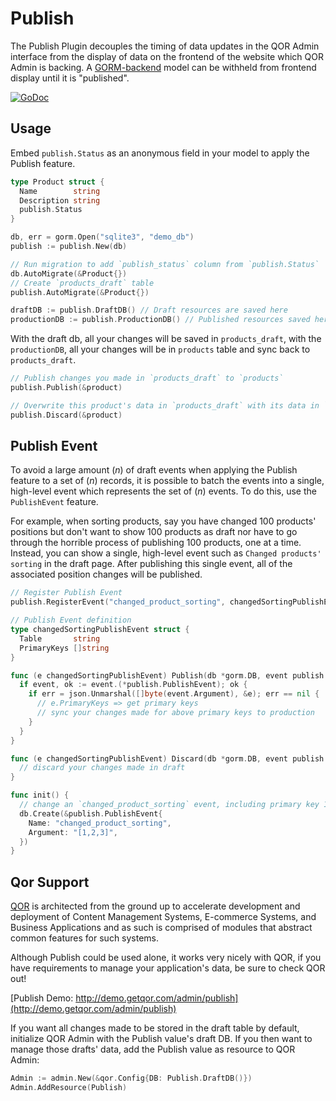 # Publish

The Publish Plugin decouples the timing of data updates in the QOR Admin interface from the display of data on the frontend of the website which QOR Admin is backing. A [GORM-backend](https://github.com/jinzhu/gorm) model can be withheld from frontend display until it is "published".

[![GoDoc](https://godoc.org/github.com/qor/publish?status.svg)](https://godoc.org/github.com/qor/publish)

## Usage

Embed `publish.Status` as an anonymous field in your model to apply the Publish feature.

```go
type Product struct {
  Name        string
  Description string
  publish.Status
}
```

```go
db, err = gorm.Open("sqlite3", "demo_db")
publish := publish.New(db)

// Run migration to add `publish_status` column from `publish.Status`
db.AutoMigrate(&Product{})
// Create `products_draft` table
publish.AutoMigrate(&Product{})

draftDB := publish.DraftDB() // Draft resources are saved here
productionDB := publish.ProductionDB() // Published resources saved here
```

With the draft db, all your changes will be saved in `products_draft`, with the `productionDB`, all your changes will be in `products` table and sync back to `products_draft`.

```go
// Publish changes you made in `products_draft` to `products`
publish.Publish(&product)

// Overwrite this product's data in `products_draft` with its data in `products`
publish.Discard(&product)
```

## Publish Event

To avoid a large amount (*n*) of draft events when applying the Publish feature to a set of (*n*) records, it is possible to batch the events into a single, high-level event which represents the set of (*n*) events. To do this, use the `PublishEvent` feature.

For example, when sorting products, say you have changed 100 products' positions but don't want to show 100 products as draft nor have to go through the horrible process of publishing 100 products, one at a time. Instead, you can show a single, high-level event such as `Changed products' sorting` in the draft page. After publishing this single event, all of the associated position changes will be published.


```go
// Register Publish Event
publish.RegisterEvent("changed_product_sorting", changedSortingPublishEvent{})

// Publish Event definition
type changedSortingPublishEvent struct {
  Table       string
  PrimaryKeys []string
}

func (e changedSortingPublishEvent) Publish(db *gorm.DB, event publish.PublishEventInterface) (err error) {
  if event, ok := event.(*publish.PublishEvent); ok {
    if err = json.Unmarshal([]byte(event.Argument), &e); err == nil {
      // e.PrimaryKeys => get primary keys
      // sync your changes made for above primary keys to production
    }
  }
}

func (e changedSortingPublishEvent) Discard(db *gorm.DB, event publish.PublishEventInterface) (err error) {
  // discard your changes made in draft
}

func init() {
  // change an `changed_product_sorting` event, including primary key 1, 2, 3
  db.Create(&publish.PublishEvent{
    Name: "changed_product_sorting",
    Argument: "[1,2,3]",
  })
}
```

## Qor Support

[QOR](http://getqor.com) is architected from the ground up to accelerate development and deployment of Content Management Systems, E-commerce Systems, and Business Applications and as such is comprised of modules that abstract common features for such systems.

Although Publish could be used alone, it works very nicely with QOR, if you have requirements to manage your application's data, be sure to check QOR out!

[Publish Demo: http://demo.getqor.com/admin/publish](http://demo.getqor.com/admin/publish)

If you want all changes made to be stored in the draft table by default, initialize QOR Admin with the Publish value's draft DB. If you then want to manage those drafts' data, add the Publish value as resource to QOR Admin:

```go
Admin := admin.New(&qor.Config{DB: Publish.DraftDB()})
Admin.AddResource(Publish)
```
